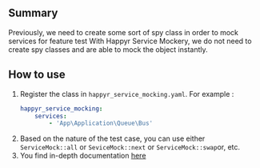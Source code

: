 ## Summary

Previously, we need to create some sort of spy class in order to mock services for feature test
With Happyr Service Mockery, we do not need to create spy classes and are able to mock the object instantly.

## How to use

1. Register the class in `happyr_service_mocking.yaml`.
    For example :
    ```yaml
    happyr_service_mocking:
        services:
            - 'App\Application\Queue\Bus'
   ```
3. Based on the nature of the test case,  you can use either `ServiceMock::all` or `SeviceMock::next` or `ServiceMock::swap`or, etc.
4. You find in-depth documentation [here](https://github.com/Happyr/service-mocking#configure-services)
